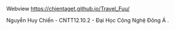 
Webview
https://chientaget.github.io/Travel_Fuu/


Nguyễn Huy Chiến - CNTT12.10.2 - Đại Học Công Nghệ Đông Á .
